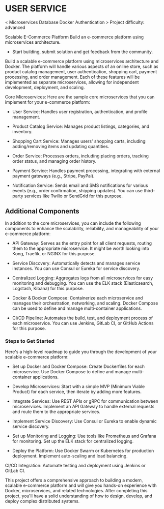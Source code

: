 # USER SERVICE

< Microservices Database Docker Authentication >
Project difficulty: advanced

Scalable E-Commerce Platform
Build an e-commerce platform using microservices architecture.

- Start building, submit solution and get feedback from the community.

Build a scalable e-commerce platform using microservices architecture and Docker. The platform will handle various aspects of an online store, such as product catalog management, user authentication, shopping cart, payment processing, and order management. Each of these features will be implemented as separate microservices, allowing for independent development, deployment, and scaling.

Core Microservices:
Here are the sample core microservices that you can implement for your e-commerce platform:

- User Service: Handles user registration, authentication, and profile management.

- Product Catalog Service: Manages product listings, categories, and inventory.

- Shopping Cart Service: Manages users' shopping carts, including adding/removing items and updating quantities.

- Order Service: Processes orders, including placing orders, tracking order status, and managing order history.

- Payment Service: Handles payment processing, integrating with external payment gateways (e.g., Stripe, PayPal).

- Notification Service: Sends email and SMS notifications for various events (e.g., order confirmation, shipping updates). You can use third-party services like Twilio or SendGrid for this purpose.

## Additional Components

In addition to the core microservices, you can include the following components to enhance the scalability, reliability, and manageability of your e-commerce platform:

- API Gateway: Serves as the entry point for all client requests, routing them to the appropriate microservice. It might be worth looking into Kong, Traefik, or NGINX for this purpose.

- Service Discovery: Automatically detects and manages service instances. You can use Consul or Eureka for service discovery.

- Centralized Logging: Aggregates logs from all microservices for easy monitoring and debugging. You can use the ELK stack (Elasticsearch, Logstash, Kibana) for this purpose.

- Docker & Docker Compose: Containerize each microservice and manages their orchestration, networking, and scaling. Docker Compose can be used to define and manage multi-container applications.

- CI/CD Pipeline: Automates the build, test, and deployment process of each microservice. You can use Jenkins, GitLab CI, or GitHub Actions for this purpose.

### Steps to Get Started

Here's a high-level roadmap to guide you through the development of your scalable e-commerce platform:

- Set up Docker and Docker Compose: Create Dockerfiles for each microservice. Use Docker Compose to define and manage multi-container applications.

- Develop Microservices: Start with a simple MVP (Minimum Viable Product) for each service, then iterate by adding more features.

- Integrate Services: Use REST APIs or gRPC for communication between microservices. Implement an API Gateway to handle external requests and route them to the appropriate services.

- Implement Service Discovery: Use Consul or Eureka to enable dynamic service discovery.

- Set up Monitoring and Logging: Use tools like Prometheus and Grafana for monitoring. Set up the ELK stack for centralized logging.

- Deploy the Platform: Use Docker Swarm or Kubernetes for production deployment. Implement auto-scaling and load balancing.

CI/CD Integration: Automate testing and deployment using Jenkins or GitLab CI.

This project offers a comprehensive approach to building a modern, scalable e-commerce platform and will give you hands-on experience with Docker, microservices, and related technologies. After completing this project, you'll have a solid understanding of how to design, develop, and deploy complex distributed systems.
